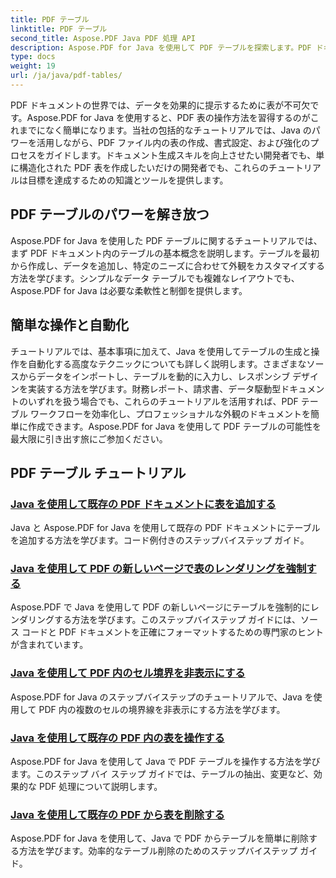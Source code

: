 ```yaml
---
title: PDF テーブル
linktitle: PDF テーブル
second_title: Aspose.PDF Java PDF 処理 API
description: Aspose.PDF for Java を使用して PDF テーブルを探索します。PDF ドキュメント内のテーブルを簡単に作成および操作します。
type: docs
weight: 19
url: /ja/java/pdf-tables/
---
```


PDF ドキュメントの世界では、データを効果的に提示するために表が不可欠です。Aspose.PDF for Java を使用すると、PDF 表の操作方法を習得するのがこれまでになく簡単になります。当社の包括的なチュートリアルでは、Java のパワーを活用しながら、PDF ファイル内の表の作成、書式設定、および強化のプロセスをガイドします。ドキュメント生成スキルを向上させたい開発者でも、単に構造化された PDF 表を作成したいだけの開発者でも、これらのチュートリアルは目標を達成するための知識とツールを提供します。

## PDF テーブルのパワーを解き放つ

Aspose.PDF for Java を使用した PDF テーブルに関するチュートリアルでは、まず PDF ドキュメント内のテーブルの基本概念を説明します。テーブルを最初から作成し、データを追加し、特定のニーズに合わせて外観をカスタマイズする方法を学びます。シンプルなデータ テーブルでも複雑なレイアウトでも、Aspose.PDF for Java は必要な柔軟性と制御を提供します。

## 簡単な操作と自動化

チュートリアルでは、基本事項に加えて、Java を使用してテーブルの生成と操作を自動化する高度なテクニックについても詳しく説明します。さまざまなソースからデータをインポートし、テーブルを動的に入力し、レスポンシブ デザインを実装する方法を学びます。財務レポート、請求書、データ駆動型ドキュメントのいずれを扱う場合でも、これらのチュートリアルを活用すれば、PDF テーブル ワークフローを効率化し、プロフェッショナルな外観のドキュメントを簡単に作成できます。Aspose.PDF for Java を使用して PDF テーブルの可能性を最大限に引き出す旅にご参加ください。

## PDF テーブル チュートリアル
### [Java を使用して既存の PDF ドキュメントに表を追加する](./add-table-in-existing-pdf-document-using-java/)
Java と Aspose.PDF for Java を使用して既存の PDF ドキュメントにテーブルを追加する方法を学びます。コード例付きのステップバイステップ ガイド。
### [Java を使用して PDF の新しいページで表のレンダリングを強制する](./force-table-rendering-on-new-page-in-pdf-using-java/)
Aspose.PDF で Java を使用して PDF の新しいページにテーブルを強制的にレンダリングする方法を学びます。このステップバイステップ ガイドには、ソース コードと PDF ドキュメントを正確にフォーマットするための専門家のヒントが含まれています。
### [Java を使用して PDF 内のセル境界を非表示にする](./hide-spanned-cell-border-in-pdf-using-java/)
Aspose.PDF for Java のステップバイステップのチュートリアルで、Java を使用して PDF 内の複数のセルの境界線を非表示にする方法を学びます。
### [Java を使用して既存の PDF 内の表を操作する](./manipulate-tables-in-existing-pdf-using-java/)
Aspose.PDF for Java を使用して Java で PDF テーブルを操作する方法を学びます。このステップ バイ ステップ ガイドでは、テーブルの抽出、変更など、効果的な PDF 処理について説明します。
### [Java を使用して既存の PDF から表を削除する](./remove-tables-from-existing-pdf-using-java/)
Aspose.PDF for Java を使用して、Java で PDF からテーブルを簡単に削除する方法を学びます。効率的なテーブル削除のためのステップバイステップ ガイド。